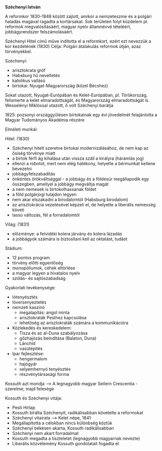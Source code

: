 **Széchenyi István**

A reformkor 1830-1848 között zajlott, amikor a nemzeteszme és a polgári haladás magával ragadta a kortársakat.  Sok területen folyt küzdelem pl. reformok megvalósításáért, magyar nyelv államnévvé tételéért, jobbágyrendszer felszámolásáért.

Széchenyi Hitel című műve indította el a reformkort, ezért ezt nevezzük a kor kezdetének (1830)
Célja: Polgári átalakulás reformok útján, azaz törvényekkel.

Széchenyi: 
- arisztokrata gróf
- Habsburg hű neveltetés
- katolikus vallású
- birtokai: Nyugat-Magyarország (közel Bécshez)

Sokat utazott, Nyugat-Európában és Kelet-Európában, pl. Törökország, felismerte a kelet elmaradottságát, és Magyarország elmaradottságát is.
Wesselényi Miklóssal utazott, ő volt Széchenyi barátja

1825: pozsonyi országgyűlésen birtokainak egy évi jövedelmét felajánlotta a Magyar Tudományos Akadémia részére

Elméleti munkái:

Hitel: (1830)
- Széchenyi hitelt szeretne birtokai modernizálásához, de nem kap az ősiség törvénye miatt
- a birtok férfi ág kihalása után vissza száll a királyra (háramlás jog)
- ellenzi a robotot, mert nem elég hatékony, helyette a bérmunkát kellene bevezetni
- jobbágyfelszabadítás
- önkéntes örökváltsággal - a jobbágy és a földesúr megállapodik egy összegben, amellyel a jobbágy megváltja magát
- a nem nemesek is birtokolhassanak földet
- a föld polgárjogi tulajdon legyen
- nem akar elszakadni a birodalomtól (Habsburg birodalom)
- az arisztokrácia vezetésével képzeli el, de helyette a liberális nemesség követi
- lassú változás, fél a forradalomtól

Világ: (1831)
- előzménye: a felvidéki kolera járvány és kolera lázadás
- a jobbágyok számára is biztosítani kell az oktatást, tudást

Stádium:
- 12 pontos program
- törvény előtti egyenlőség
- monopóliumok, céhek eltörlése
- a magyar legyen a hivatalos nyelv
- szólás- és sajtószabadság

Gyakorlati tevékenysége:
- lótenyésztés
- lóversenyeztetés
- nemzeti kaszinó
	- megalapítás: angol minta
	- arisztokraták Pesthez kapcsolása
	- lehetőség az arisztokraták számára a kommunikációra
- Közlekedés és kereskedelem:
	- Tisza és az al-Duna szabályozása
	- gőzhajózás beindítása (Balaton, Duna)
	- Lánchíd
	- vasútépítés
- Ipar fejlesztése:
	- hengermalom
	- hajógyár
	- selyemhernyó tenyésztés
	- részvénytársasági forma

Kossuth azt mondja --> A legnagyobb magyar
Seilern Crescentia - szerelme, majd felesége

Kossuth és Széchenyi vitája:
- Pesti Hírlap
- Kossuth bírálta Széchenyit, radikálisabban követelte a reformokat
- Széchenyi vitairata --> Kelet népe, 1841
- Megállapította a célokban nincs különbség köztük
- Széchenyi békésen akarta, Kossuth radikálisabban
- Széchenyi nem akart forradalmat
- Kossuth megadta a tiszteletet (legnagyobb magyarnak nevezte)
- Liberális közvélemény Kossuth gondolatait fogadta el